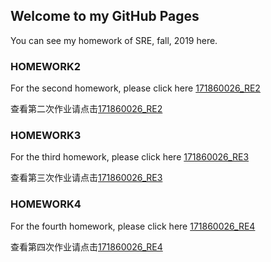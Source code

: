 ## Welcome to my GitHub Pages

You can see my homework of SRE, fall, 2019 here.

### HOMEWORK2 

For the second homework, please click here [171860026_RE2](https://github.com/Caiy-c/2019-SRE-Homework/blob/master/171860026_RE2.pdf)

查看第二次作业请点击[171860026_RE2](https://github.com/Caiy-c/2019-SRE-Homework/blob/master/171860026_RE2.pdf)

### HOMEWORK3

For the third homework, please click here [171860026_RE3](https://github.com/Caiy-c/2019-SRE-Homework/blob/master/171860026_RE3.pdf)

查看第三次作业请点击[171860026_RE3](https://github.com/Caiy-c/2019-SRE-Homework/blob/master/171860026_RE3.pdf)

### HOMEWORK4

For the fourth homework, please click here [171860026_RE4](https://github.com/Caiy-c/2019-SRE-Homework/blob/master/171860026_RE4.pdf)

查看第四次作业请点击[171860026_RE4](https://github.com/Caiy-c/2019-SRE-Homework/blob/master/171860026_RE4.pdf)
